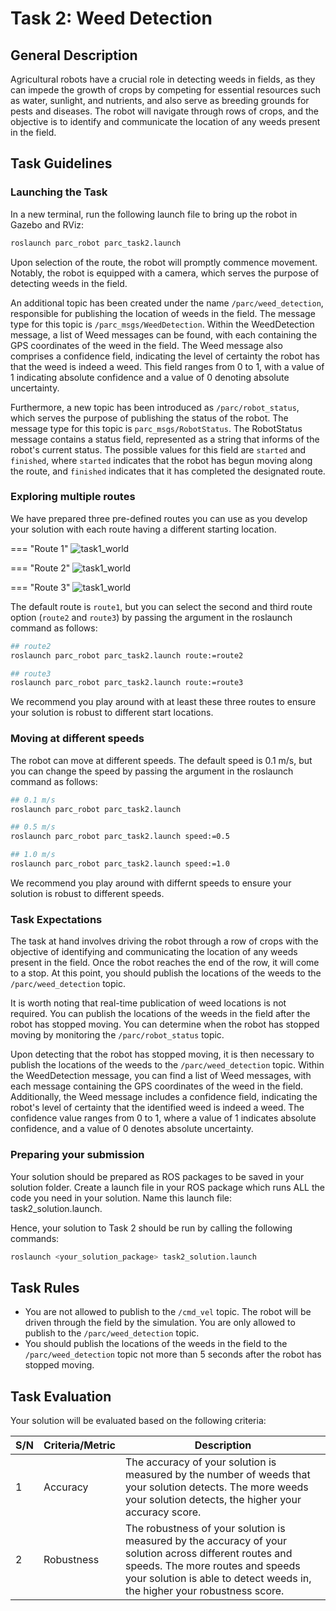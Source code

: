 # Task 2: Weed Detection

## General Description

Agricultural robots have a crucial role in detecting weeds in fields, as they can impede the growth of crops by competing for essential resources such as water, sunlight, and nutrients, and also serve as breeding grounds for pests and diseases. The robot will navigate through rows of crops, and the objective is to identify and communicate the location of any weeds present in the field.

## Task Guidelines

### Launching the Task

In a new terminal, run the following launch file to bring up the robot in Gazebo and RViz:

```bash
roslaunch parc_robot parc_task2.launch
```

Upon selection of the route, the robot will promptly commence movement. Notably, the robot is equipped with a camera, which serves the purpose of detecting weeds in the field.

An additional topic has been created under the name `/parc/weed_detection`, responsible for publishing the location of weeds in the field. The message type for this topic is `/parc_msgs/WeedDetection`. Within the WeedDetection message, a list of Weed messages can be found, with each containing the GPS coordinates of the weed in the field. The Weed message also comprises a confidence field, indicating the level of certainty the robot has that the weed is indeed a weed. This field ranges from 0 to 1, with a value of 1 indicating absolute confidence and a value of 0 denoting absolute uncertainty.

Furthermore, a new topic has been introduced as `/parc/robot_status`, which serves the purpose of publishing the status of the robot. The message type for this topic is `parc_msgs/RobotStatus`. The RobotStatus message contains a status field, represented as a string that informs of the robot's current status. The possible values for this field are `started` and `finished`, where `started` indicates that the robot has begun moving along the route, and `finished` indicates that it has completed the designated route.

### Exploring multiple routes

We have prepared three pre-defined routes you can use as you develop your solution with each route having a different starting location.

=== "Route 1"
    ![task1_world](../assets/Task1Route1.png)

=== "Route 2"
    ![task1_world](../assets/Task1Route2.png)

=== "Route 3"
    ![task1_world](../assets/Task1Route3.png)


The default route is `route1`, but you can select the second and third route option (`route2` and `route3`) by passing the argument in the roslaunch command as follows: 

```bash
## route2
roslaunch parc_robot parc_task2.launch route:=route2

## route3
roslaunch parc_robot parc_task2.launch route:=route3
```

We recommend you play around with at least these three routes to ensure your solution is robust to different start locations.

### Moving at different speeds

The robot can move at different speeds. The default speed is 0.1 m/s, but you can change the speed by passing the argument in the roslaunch command as follows:

```bash
## 0.1 m/s
roslaunch parc_robot parc_task2.launch

## 0.5 m/s
roslaunch parc_robot parc_task2.launch speed:=0.5

## 1.0 m/s
roslaunch parc_robot parc_task2.launch speed:=1.0
```

We recommend you play around with differnt speeds to ensure your solution is robust to different speeds.

### Task Expectations

The task at hand involves driving the robot through a row of crops with the objective of identifying and communicating the location of any weeds present in the field. Once the robot reaches the end of the row, it will come to a stop. At this point, you should publish the locations of the weeds to the `/parc/weed_detection` topic.

It is worth noting that real-time publication of weed locations is not required. You can publish the locations of the weeds in the field after the robot has stopped moving. You can determine when the robot has stopped moving by monitoring the `/parc/robot_status` topic.

Upon detecting that the robot has stopped moving, it is then necessary to publish the locations of the weeds to the `/parc/weed_detection` topic. Within the WeedDetection message, you can find a list of Weed messages, with each message containing the GPS coordinates of the weed in the field. Additionally, the Weed message includes a confidence field, indicating the robot's level of certainty that the identified weed is indeed a weed. The confidence value ranges from 0 to 1, where a value of 1 indicates absolute confidence, and a value of 0 denotes absolute uncertainty.

### Preparing your submission

Your solution should be prepared as ROS packages to be saved in your solution folder. Create a launch file in your ROS package which runs ALL the code you need in your solution. Name this launch file: task2_solution.launch.

Hence, your solution to Task 2 should be run by calling the following commands:

```bash
roslaunch <your_solution_package> task2_solution.launch
```

## Task Rules

* You are not allowed to publish to the `/cmd_vel` topic. The robot will be driven through the field by the simulation. You are only allowed to publish to the `/parc/weed_detection` topic.
* You should publish the locations of the weeds in the field to the `/parc/weed_detection` topic not more than 5 seconds after the robot has stopped moving.

## Task Evaluation

Your solution will be evaluated based on the following criteria:

| S/N      | Criteria/Metric | Description |
| ----------- | ----------- | ------- |
| 1      | Accuracy       | The accuracy of your solution is measured by the number of weeds that your solution detects. The more weeds your solution detects, the higher your accuracy score. |
| 2   | Robustness        | The robustness of your solution is measured by the accuracy of your solution across different routes and speeds. The more routes and speeds your solution is able to detect weeds in, the higher your robustness score. |


